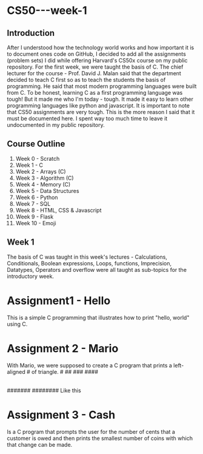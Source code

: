 # CS50---week-1
## Introduction
After I understood how the technology world works and how important it is to document ones code on GitHub, I decided to add all the assignments (problem sets) I did while offering Harvard's CS50x course on my public repository.
For the first week, we were taught the basis of C. The chief lecturer for the course - Prof. David J. Malan said that the department decided to teach C first so as to teach the students the basis of programming. He said that most modern programming languages were built from C. To be honest, learning C as a first programming language was tough! But it made me who I'm today - tough. It made it easy to learn other programming languages like python and javascript. 
It is important to note that CS50 assignments are very tough. This is the more reason I said that it must be documented here. I spent way too much time to leave it undocumented in my public repository.
## Course Outline
1. Week 0 - Scratch
2. Week 1 - C
3. Week 2 - Arrays (C)
4. Week 3 - Algorithm (C)
5. Week 4 - Memory (C)
6. Week 5 - Data Structures
7. Week 6 - Python
8. Week 7 - SQL
9. Week 8 - HTML, CSS & Javascript
10. Week 9 - Flask
11. Week 10 - Emoji

## Week 1
The basis of C was taught in this week's lectures - Calculations, Conditionals, Boolean expressions, Loops, functions, Imprecision, Datatypes, Operators and overflow were all taught as sub-topics for the introductory week.

# Assignment1 - Hello
This is a simple C programming that illustrates how to print "hello, world" using C.

# Assignment 2 - Mario
With Mario, we were supposed to create a C program that prints a left-aligned # of triangle.
       #
      ##
     ###
    ####
   #####
  ######
 #######
########
Like this

# Assignment 3 - Cash
Is a C program that prompts the user for the number of cents that a customer is owed and then prints the smallest number of coins with which that change can be made.


